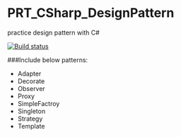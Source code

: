 # PRT_CSharp_DesignPattern
practice design pattern with C#

[![Build status](https://ci.appveyor.com/api/projects/status/xxgtqro027q10k18?svg=true)](https://ci.appveyor.com/project/qekudxuv/prt-csharp-designpattern)

###Include below patterns:  
- Adapter  
- Decorate  
- Observer  
- Proxy  
- SimpleFactroy  
- Singleton  
- Strategy  
- Template  
